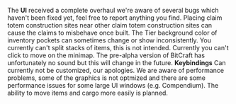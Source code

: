 The <b>UI</b> received a complete overhaul we're aware of several bugs which haven't been fixed yet, feel free to report anything you find.
Placing claim totem construction sites near other claim totem construction sites can cause the claims to misbehave once built.
The Tier background color of inventory pockets can sometimes change or show inconsistently.
You currently can't split stacks of items, this is not intended.
Currently you can't click to move on the minimap.
The pre-alpha version of BitCraft has unfortunately no sound but this will change in the future.
<b>Keybindings</b> Can currently not be customized, our apologies.
We are aware of performance problems, some of the graphics is not optmized and there are some performance issues for some large UI windows (e.g. Compendium).
The ability to move items and cargo more easily is planned.
